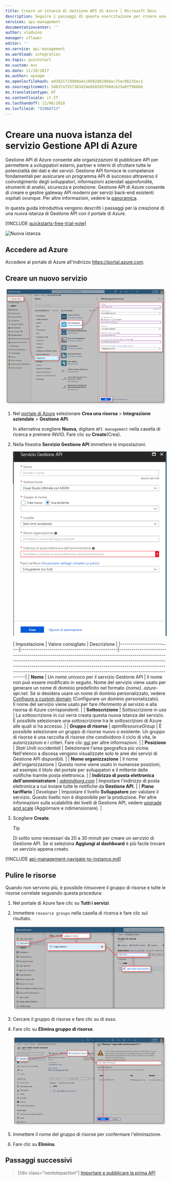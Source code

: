 ```yaml
---
title: Creare un'istanza di Gestione API di Azure | Microsoft Docs
description: Seguire i passaggi di questa esercitazione per creare una nuova istanza di Gestione API di Azure.
services: api-management
documentationcenter: ''
author: vladvino
manager: cflower
editor: ''
ms.service: api-management
ms.workload: integration
ms.topic: quickstart
ms.custom: mvc
ms.date: 11/28/2017
ms.author: apimpm
ms.openlocfilehash: ed3d21719908a4c16b92d610b8ac75ac0b235ec1
ms.sourcegitcommit: 5d837a7557363424e0183d5f04dcb23a8ff966bb
ms.translationtype: HT
ms.contentlocale: it-IT
ms.lasthandoff: 12/06/2018
ms.locfileid: "52968713"
---
```

# <a name="create-a-new-azure-api-management-service-instance"></a>Creare una nuova istanza del servizio Gestione API di Azure

Gestione API di Azure consente alle organizzazioni di pubblicare API per permettere a sviluppatori esterni, partner e interni di sfruttare tutte le potenzialità dei dati e dei servizi. Gestione API fornisce le competenze fondamentali per assicurare un programma API di successo attraverso il coinvolgimento degli sviluppatori, informazioni aziendali approfondite, strumenti di analisi, sicurezza e protezione. Gestione API di Azure consente di creare e gestire gateway API moderni per servizi back-end esistenti ospitati ovunque. Per altre informazioni, vedere la [panoramica](api-management-key-concepts.md).

In questa guida introduttiva vengono descritti i passaggi per la creazione di una nuova istanza di Gestione API con il portale di Azure.

[!INCLUDE [quickstarts-free-trial-note](../../includes/quickstarts-free-trial-note.md)]

![Nuova istanza](./media/get-started-create-service-instance/get-started-create-service-instance-created.png)

## <a name="log-in-to-azure"></a>Accedere ad Azure

Accedere al portale di Azure all'indirizzo https://portal.azure.com.

## <a name="create-a-new-service"></a>Creare un nuovo servizio

![Nuova istanza di Gestione API](./media/get-started-create-service-instance/00-CreateResource-01.png)

1. Nel [portale di Azure](https://portal.azure.com/) selezionare **Crea una risorsa** > **Integrazione aziendale** > **Gestione API**.

    In alternativa scegliere **Nuova**, digitare `API management` nella casella di ricerca e premere INVIO. Fare clic su **Create**(Crea).

2. Nella finestra **Servizio Gestione API** immettere le impostazioni.

    ![Nuova istanza](./media/get-started-create-service-instance/get-started-create-service-instance-create-new.png)

    | Impostazione                 | Valore consigliato                               | Descrizione                                                                                                                                                                                                                                                                                                                         |
|-------------------------|-----------------------------------------------|-------------------------------------------------------------------------------------------------------------------------------------------------------------------------------------------------------------------------------------------------------------------------------------------------------------------------------------|
| **Nome**                | Un nome univoco per il servizio Gestione API | Il nome non può essere modificato in seguito. Nome del servizio viene usato per generare un nome di dominio predefinito nel formato *{nome} .azure-api.net.* Se si desidera usare un nome di dominio personalizzato, vedere [Configure a custom domain](configure-custom-domain.md) (Configurare un dominio personalizzato). <br/> Il nome del servizio viene usato per fare riferimento al servizio e alla risorsa di Azure corrispondenti. |
| **Sottoscrizione**        | Sottoscrizione in uso                             | La sottoscrizione in cui verrà creata questa nuova istanza del servizio. È possibile selezionare una sottoscrizione tra le sottoscrizioni di Azure alle quali si ha accesso.                                                                                                                                                            |
| **Gruppo di risorse**      | *apimResourceGroup*                           | È possibile selezionare un gruppo di risorse nuovo o esistente. Un gruppo di risorse è una raccolta di risorse che condividono il ciclo di vita, le autorizzazioni e i criteri. Fare clic [qui](../azure-resource-manager/resource-group-overview.md#resource-groups) per altre informazioni.                                                                                                  |
| **Posizione**            | *Stati Uniti occidentali*                                    | Selezionare l'area geografica più vicina. Nell'elenco a discesa vengono visualizzate solo le aree dei servizi di Gestione API disponibili.                                                                                                                                                                                                          |
| **Nome organizzazione**   | Il nome dell'organizzazione                 | Questo nome viene usato in numerose posizioni, ad esempio il titolo del portale per sviluppatori e il mittente delle notifiche tramite posta elettronica.                                                                                                                                                                                                             |
| **Indirizzo di posta elettronica dell'amministratore** | *admin@org.com*                               | Impostare l'indirizzo di posta elettronica a cui inviare tutte le notifiche da **Gestione API**.                                                                                                                                                                                                                                              |
| **Piano tariffario**        | *Developer*                                   | Impostare il livello **Sviluppatore** per valutare il servizio. Questo livello non è disponibile per la produzione. Per altre informazioni sulla scalabilità dei livelli di Gestione API, vedere [upgrade and scale](upgrade-and-scale.md) (Aggiornare e ridimensionare).                                                                                                                                    |

3. Scegliere **Create**.

    > [!TIP]
    > Di solito sono necessari da 20 a 30 minuti per creare un servizio di Gestione API. Se si seleziona **Aggiungi al dashboard** è più facile trovare un servizio appena creato.

[!INCLUDE [api-management-navigate-to-instance.md](../../includes/api-management-navigate-to-instance.md)]

## <a name="clean-up-resources"></a>Pulire le risorse

Quando non servono più, è possibile rimuovere il gruppo di risorse e tutte le risorse correlate seguendo questa procedura:

1. Nel portale di Azure fare clic su **Tutti i servizi**.
2. Immettere `resource groups` nella casella di ricerca e fare clic sul risultato.

    ![Spostamento tra i gruppi di risorse](./media/get-started-create-service-instance/00-DeleteResource-01.png)

3. Cercare il gruppo di risorse e fare clic su di esso.
4. Fare clic su **Elimina gruppo di risorse**.

    ![Spostamento tra i gruppi di risorse](./media/get-started-create-service-instance/00-DeleteResource-02.png)

5. Immettere il nome del gruppo di risorse per confermare l'eliminazione.
6. Fare clic su **Elimina**.

## <a name="next-steps"></a>Passaggi successivi

> [!div class="nextstepaction"]
> [Importare e pubblicare la prima API](import-and-publish.md)
